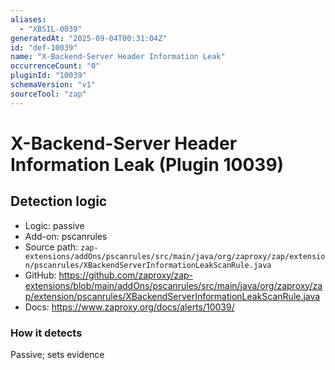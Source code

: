 ```yaml
---
aliases:
  - "XBSIL-0039"
generatedAt: "2025-09-04T00:31:04Z"
id: "def-10039"
name: "X-Backend-Server Header Information Leak"
occurrenceCount: "0"
pluginId: "10039"
schemaVersion: "v1"
sourceTool: "zap"
---
```


# X-Backend-Server Header Information Leak (Plugin 10039)

## Detection logic

- Logic: passive
- Add-on: pscanrules
- Source path: `zap-extensions/addOns/pscanrules/src/main/java/org/zaproxy/zap/extension/pscanrules/XBackendServerInformationLeakScanRule.java`
- GitHub: https://github.com/zaproxy/zap-extensions/blob/main/addOns/pscanrules/src/main/java/org/zaproxy/zap/extension/pscanrules/XBackendServerInformationLeakScanRule.java
- Docs: https://www.zaproxy.org/docs/alerts/10039/

### How it detects

Passive; sets evidence

